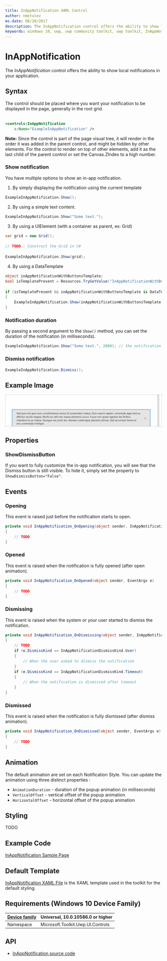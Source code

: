 ```yaml
---
title: InAppNotification XAML Control
author: nmetulev
ms.date: 08/20/2017
description: The InAppNotification control offers the ability to show local notifications in your application.
keywords: windows 10, uwp, uwp community toolkit, uwp toolkit, InAppNotification, in app notification, xaml control, xaml
---
```


# InAppNotification 

The *InAppNotification* control offers the ability to show local notifications in your application.

## Syntax

The control should be placed where you want your notification to be displayed in the page, generally in the root grid.

```xml

<controls:InAppNotification
    x:Name="ExampleInAppNotification" />

```

**Note:** Since the control is part of the page visual tree, it will render in the order it was added in the parent control, and might be hidden by other elements. For the control to render on top of other elements, add it as the last child of the parent control or set the Canvas.ZIndex to a high number.

### Show notification

You have multiple options to show an in-app notification.

1. By simply displaying the notification using the current template

```c#
ExampleInAppNotification.Show();
```

2. By using a simple text content.

```c#
ExampleInAppNotification.Show("Some text.");
```

3. By using a UIElement (with a container as parent, ex: Grid)

```c#
var grid = new Grid();

// TODO : Construct the Grid in C#

ExampleInAppNotification.Show(grid);
```

4. By using a DataTemplate

```c#
object inAppNotificationWithButtonsTemplate;
bool isTemplatePresent = Resources.TryGetValue("InAppNotificationWithButtonsTemplate", out inAppNotificationWithButtonsTemplate);

if (isTemplatePresent && inAppNotificationWithButtonsTemplate is DataTemplate)
{
    ExampleInAppNotification.Show(inAppNotificationWithButtonsTemplate as DataTemplate);
}
```

### Notification duration

By passing a second argument to the `Show()` method, you can set the duration of the notification (in milliseconds).

```c#
ExampleInAppNotification.Show("Some text.", 2000); // the notification will appear for 2 seconds
```

### Dismiss notification

```c#
ExampleInAppNotification.Dismiss();
```

## Example Image

![InAppNotification animation](../resources/images/Controls-InAppNotification.gif "InAppNotification")

## Properties

### ShowDismissButton

If you want to fully customize the in-app notification, you will see that the Dismiss button is still visible.
To hide it, simply set the property to `ShowDismissButton="False"`.

## Events

### Opening

This event is raised just before the notification starts to open.

```c#
private void InAppNotification_OnOpening(object sender, InAppNotificationOpeningEventArgs e)
{
    // TODO
}
```

### Opened

This event is raised when the notification is fully opened (after open animation).

```c#
private void InAppNotification_OnOpened(object sender, EventArgs e)
{
    // TODO
}
```

### Dismissing

This event is raised when the system or your user started to dismiss the notification.

```c#
private void InAppNotification_OnDismissing(object sender, InAppNotificationDismissingEventArgs e)
{
    // TODO
    if (e.DismissKind == InAppNotificationDismissKind.User)
    {
        // When the user asked to dismiss the notification
    }
    if (e.DismissKind == InAppNotificationDismissKind.Timeout)
    {
        // When the notification is dismissed after timeout
    }
}
```

### Dismissed

This event is raised when the notification is fully dismissed (after dismiss animation).

```c#
private void InAppNotification_OnDismissed(object sender, EventArgs e)
{
    // TODO
}
```

## Animation

The default animation are set on each Notification Style. 
You can update the animation using three distinct properties :

* `AnimationDuration` - duration of the popup animation (in milliseconds)
* `VerticalOffset` - vertical offset of the popup animation
* `HorizontalOffset` - horizontal offset of the popup animation

## Styling

TODO

## Example Code

[InAppNotification Sample Page](../../Microsoft.Toolkit.Uwp.SampleApp/SamplePages/InAppNotification)

## Default Template 

[InAppNotification XAML File](../..//Microsoft.Toolkit.Uwp.UI.Controls/InAppNotification/InAppNotification.xaml) is the XAML template used in the toolkit for the default styling.

## Requirements (Windows 10 Device Family)

| [Device family](http://go.microsoft.com/fwlink/p/?LinkID=526370) | Universal, 10.0.10586.0 or higher |
| --- | --- |
| Namespace | Microsoft.Toolkit.Uwp.UI.Controls |

## API

* [InAppNotification source code](../..//Microsoft.Toolkit.Uwp.UI.Controls/InAppNotification)

